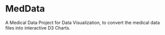 # MedData
A Medical Data Project for Data Visualization, to convert the medical data files into interactive D3 Charts.
